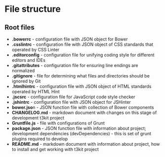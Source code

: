# File structure


## Root files
* **.bowerrc** - configuration file with JSON object for Bower
* **.csslintrc** - configuration file with JSON object of CSS standards that operated by CSS Linter
* **.editorconfig** - configuration file for unifying coding style for different editors and IDEs
* **.gitattributes** - configuration file for ensuring line endings are normalized
* **.gitignore** - file for determining what files and directories should be ignored by Git
* **.htmlhintrc** - configuration file with JSON object of HTML standards operated by HTML Hint
* **.jscsrc** - configuration file for JavaScript code style checker
* **.jshintrc** - configuration file with JSON object for JSHinter
* **bower.jso**n - JSON function file with collection of Bower components
* **CHANGELOG.md** - markdown document with changes on this stage of development t3kit project
* **Gruntfile.js** - file with configurations of Grunt
* **package.json** - JSON function file with information about project; development dependencies (devDependencies) - this is set of grunt plugins required to develop
* **README.md** - markdown document with information about project, how to install and get working with t3kit project


